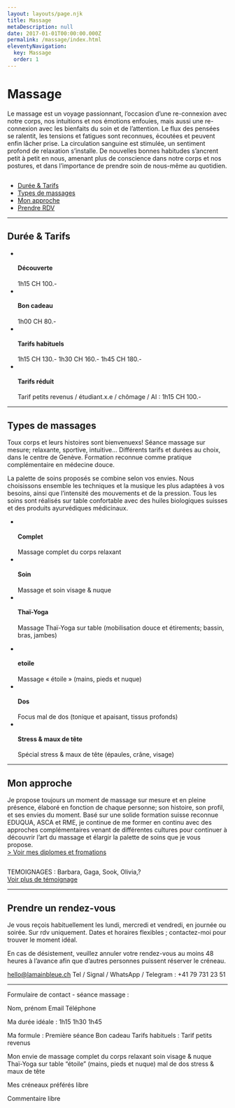 ```yaml
---
layout: layouts/page.njk
title: Massage
metaDescription: null
date: 2017-01-01T00:00:00.000Z
permalink: /massage/index.html
eleventyNavigation:
  key: Massage
  order: 1
---
```

# Massage

<div class="df gap grille v--inverse">
    <p>
        Le massage est un voyage passionnant, l’occasion d’une re-connexion avec notre corps, nos intuitions et nos émotions enfouies, mais aussi une re-connexion avec les bienfaits du soin et de l’attention. Le flux des pensées se ralentit, les tensions et fatigues sont reconnues, écoutées et peuvent enfin lâcher prise. La circulation sanguine est stimulée, un sentiment profond de relaxation s’installe. De nouvelles bonnes habitudes s’ancrent petit à petit en nous, amenant plus de conscience dans notre corps et nos postures, et dans l’importance de prendre soin de nous-même au quotidien. 
    </p>
    <img src="https://via.placeholder.com/400x200/375063/FFFFFF/?text=Photos" alt="">
</div>


<ul class="df jc-c gap">
    <li>
        <a href="#Durée-Tarifs">Durée & Tarifs</a>
    </li>
    <li>
        <a href="#Typesdemassages">Types de massages</a>
    </li>
    <li>
        <a href="#Monapproche">Mon approche</a>
    </li>
    <li>
        <a href="#PrendreRDV">Prendre RDV</a>
    </li>
</ul>


<hr>

<h2 id="Durée-Tarifs">Durée & Tarifs</h2>

<ul class="df jc-sb gap carte" style="--taille:25%">
  <li class="fg-1 df fd-c gap-2">
      <img src="https://via.placeholder.com/400x100/375063/FFFFFF/?text=Picto" alt="">
      <h4>Découverte</h4>
      <div>
        1h15        CH 100.-
      </div>
  </li>
  <li class="fg-1 df fd-c gap-2">
      <img src="https://via.placeholder.com/400x100/375063/FFFFFF/?text=Picto+cadeau" alt="">
      <h4>Bon cadeau</h4>
      <div>
        1h00        CH 80.-
      </div>
  </li>
  <li class="fg-1 df fd-c gap-2">
      <img src="https://via.placeholder.com/400x100/375063/FFFFFF/?text=Picto" alt="">
      <h4>Tarifs habituels </h4>
      <div>
        1h15        CH 130.-
        1h30        CH 160.-
        1h45        CH 180.-
      </div>
  </li>
  <li class="fg-1 df fd-c gap-2">
      <img src="https://via.placeholder.com/400x100/375063/FFFFFF/?text=Picto+piece" alt="">
      <h4>Tarifs réduit </h4>
      <div>
        Tarif petits revenus / étudiant.x.e / chômage / AI :
1h15        CH 100.-
      </div>
  </li>
</ul>


<hr>

<h2 id="Typesdemassages">Types de massages</h2>

Toux corps et leurs histoires sont bienvenuexs! Séance massage sur mesure; relaxante, sportive, intuitive… Différents tarifs et durées au choix, dans le centre de Genève. Formation reconnue comme pratique complémentaire en médecine douce. 

La palette de soins proposés se combine selon vos envies. Nous choisissons ensemble les techniques et la musique les plus adaptées à vos besoins, ainsi que l’intensité des mouvements et de la pression. Tous les soins sont réalisés sur table confortable avec des huiles biologiques suisses et des produits ayurvédiques médicinaux.


<ul class="df jc-sb gap carte">
  <li class="fg-1 df fd-c gap-2">
    <img src="https://via.placeholder.com/400x100/375063/FFFFFF/?text=Picto" alt="">
    <h4>Complet</h4>
    <div>
        Massage complet du corps relaxant
    </div>
  </li>
  <li class="fg-1 df fd-c gap-2">
    <img src="https://via.placeholder.com/400x100/375063/FFFFFF/?text=Picto" alt="">
    <h4>Soin</h4>
    <div>
        Massage et soin visage & nuque
    </div>
</li>
<li class="fg-1 df fd-c gap-2">
    <img src="https://via.placeholder.com/400x100/375063/FFFFFF/?text=Picto" alt="">
    <h4>Thaï-Yoga</h4>
    <div>
        Massage Thaï-Yoga sur table (mobilisation douce et étirements; bassin, bras, jambes)
    </div>
</li>
</ul>


<ul class="df jc-sb gap carte">
    <li class="fg-1 df fd-c gap-2">
        <img src="https://via.placeholder.com/400x100/375063/FFFFFF/?text=Picto" alt="">
        <h4>etoile</h4>
        <div>
        Massage « étoile » (mains, pieds et nuque)
        </div>
    </li>
    <li class="fg-1 df fd-c gap-2">
        <img src="https://via.placeholder.com/400x100/375063/FFFFFF/?text=Picto" alt="">
        <h4>Dos</h4>
        <div>
            Focus mal de dos (tonique et apaisant, tissus profonds)
        </div>
    </li>
    <li class="fg-1 df fd-c gap-2">
        <img src="https://via.placeholder.com/400x100/375063/FFFFFF/?text=Picto" alt="">
        <h4>Stress & maux de tête </h4>
        <div>
            Spécial stress & maux de tête (épaules, crâne, visage)
        </div>
    </li>
</ul>

<hr>

<h2 id="Monapproche">Mon approche</h2>

<div class="df gap grille v--inverse">
    <p>
      Je propose toujours un moment de massage sur mesure et en pleine présence, élaboré en fonction de chaque personne; son histoire, son profil, et ses envies du moment. 
      Basé sur une solide formation suisse reconnue EDUQUA, ASCA et RME, je continue de me former en continu avec des approches complémentaires venant de différentes cultures pour continuer à découvrir l’art du massage et élargir la palette de soins que je vous propose.      
        <br> 
        <a href="">> Voir mes diplomes et fromations</a>
    </p>
    <img src="https://via.placeholder.com/400x300/375063/FFFFFF/?text=je+sais+pas" alt="">
</div>


<div class="df gap">
    <img src="https://via.placeholder.com/150x150/375063/FFFFFF/?text=photo+profil" alt="">
    <p>
        TEMOIGNAGES : Barbara, Gaga, Sook, Olivia,?        <br>
        <a href="">Voir plus de témoignage</a>
    </p>
</div>

<hr>

<h2 id="PrendreRDV">Prendre un rendez-vous</h2>

Je vous reçois habituellement les lundi, mercredi et vendredi, en journée ou soirée. 
Sur rdv uniquement. Dates et horaires flexibles ; contactez-moi pour trouver le moment idéal.

En cas de désistement, veuillez annuler votre rendez-vous au moins 48 heures à l’avance afin que d’autres personnes puissent réserver le créneau.

hello@lamainbleue.ch
Tel / Signal / WhatsApp / Telegram : +41 79 731 23 51

<hr>

Formulaire de contact - séance massage :

Nom, 
prénom
Email
Téléphone

Ma durée idéale :
1h15
1h30
1h45

Ma formule :
Première séance 
Bon cadeau 
Tarifs habituels :
Tarif petits revenus

Mon envie de massage
complet du corps relaxant
soin visage & nuque
Thaï-Yoga sur table
“étoile”  (mains, pieds et nuque)
mal de dos
stress & maux de tête

Mes créneaux préférés 
libre

Commentaire
libre
